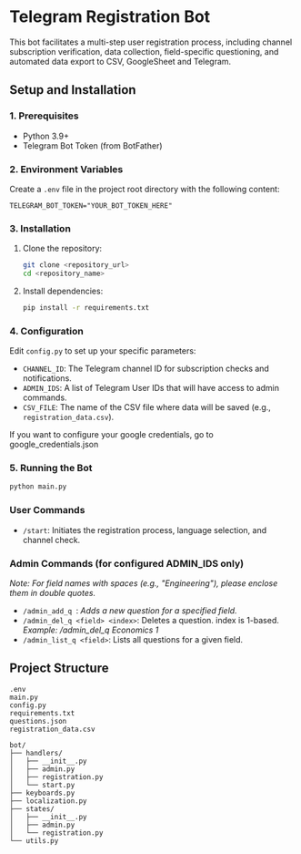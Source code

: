 # Telegram Registration Bot

This bot facilitates a multi-step user registration process, including channel subscription verification, data collection, field-specific questioning, and automated data export to CSV, GoogleSheet and Telegram.

## Setup and Installation

### 1. Prerequisites

-   Python 3.9+
-   Telegram Bot Token (from BotFather)

### 2. Environment Variables

Create a `.env` file in the project root directory with the following content:

```env
TELEGRAM_BOT_TOKEN="YOUR_BOT_TOKEN_HERE"
```

### 3. Installation

1.  Clone the repository:
    ```bash
    git clone <repository_url>
    cd <repository_name>
    ```
2.  Install dependencies:
    ```bash
    pip install -r requirements.txt
    ```

### 4. Configuration

Edit `config.py` to set up your specific parameters:

-   `CHANNEL_ID`: The Telegram channel ID for subscription checks and notifications.
-   `ADMIN_IDS`: A list of Telegram User IDs that will have access to admin commands.
-   `CSV_FILE`: The name of the CSV file where data will be saved (e.g., `registration_data.csv`).

If you want to configure your google credentials, go to google_credentials.json

### 5. Running the Bot

```bash
python main.py
```

### User Commands

-   `/start`: Initiates the registration process, language selection, and channel check.

### Admin Commands (for configured ADMIN_IDS only)

*Note: For field names with spaces (e.g., "Engineering"), please enclose them in double quotes.* 

-   `/admin_add_q `: 
    *Adds a new question for a specified field.*
-   `/admin_del_q <field> <index>`: Deletes a question. index is 1-based.
    *Example: /admin_del_q Economics 1*
-   `/admin_list_q <field>`: Lists all questions for a given field.

## Project Structure

```
.env
main.py
config.py
requirements.txt
questions.json
registration_data.csv

bot/
├── handlers/
│   ├── __init__.py
│   ├── admin.py
│   ├── registration.py
│   └── start.py
├── keyboards.py
├── localization.py
├── states/
│   ├── __init__.py
│   ├── admin.py
│   └── registration.py
└── utils.py
```
